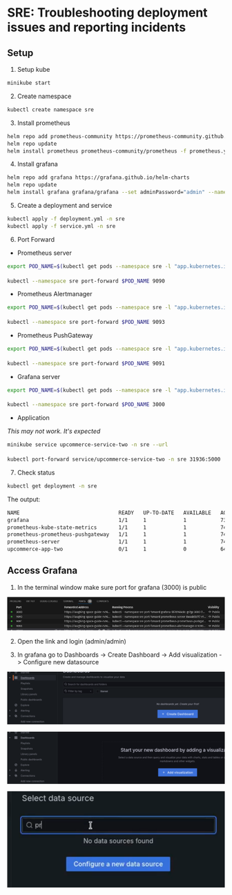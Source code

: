# SRE: Troubleshooting deployment issues and reporting incidents

## Setup

1. Setup kube

```sh
minikube start
```

2. Create namespace

```sh
kubectl create namespace sre
```

3. Install prometheus

```sh
helm repo add prometheus-community https://prometheus-community.github.io/helm-charts
helm repo update
helm install prometheus prometheus-community/prometheus -f prometheus.yml --namespace sre
```

4. Install grafana

```sh
helm repo add grafana https://grafana.github.io/helm-charts
helm repo update
helm install grafana grafana/grafana --set adminPassword="admin" --namespace sre
```

5. Create a deployment and service

```sh
kubectl apply -f deployment.yml -n sre
kubectl apply -f service.yml -n sre
```

6. Port Forward

- Prometheus server

```sh
export POD_NAME=$(kubectl get pods --namespace sre -l "app.kubernetes.io/name=prometheus,app.kubernetes.io/instance=prometheus" -o jsonpath="{.items[0].metadata.name}")

kubectl --namespace sre port-forward $POD_NAME 9090
```

- Prometheus Alertmanager

```sh
export POD_NAME=$(kubectl get pods --namespace sre -l "app.kubernetes.io/name=alertmanager,app.kubernetes.io/instance=prometheus" -o jsonpath="{.items[0].metadata.name}")

kubectl --namespace sre port-forward $POD_NAME 9093
```

- Prometheus PushGateway

```sh
export POD_NAME=$(kubectl get pods --namespace sre -l "app.kubernetes.io/instance=prometheus,app.kubernetes.io/name=prometheus-pushgateway" -o jsonpath="{.items[0].metadata.name}")

kubectl --namespace sre port-forward $POD_NAME 9091

```

- Grafana server

```sh
export POD_NAME=$(kubectl get pods --namespace sre -l "app.kubernetes.io/name=grafana,app.kubernetes.io/instance=grafana" -o jsonpath="{.items[0].metadata.name}")

kubectl --namespace sre port-forward $POD_NAME 3000
```

- Application

_This may not work. It's expected_

```sh
minikube service upcommerce-service-two -n sre --url

kubectl port-forward service/upcommerce-service-two -n sre 31936:5000
```

7. Check status

```sh
kubectl get deployment -n sre
```

The output:

```sh
NAME                                READY   UP-TO-DATE   AVAILABLE   AGE
grafana                             1/1     1            1           73m
prometheus-kube-state-metrics       1/1     1            1           74m
prometheus-prometheus-pushgateway   1/1     1            1           74m
prometheus-server                   1/1     1            1           74m
upcommerce-app-two                  0/1     1            0           64m
```

## Access Grafana

1. In the terminal window make sure port for grafana (3000) is public

![ports](doc/ports.png)

2. Open the link and login (admin/admin)

3. In grafana go to Dashboards -> Create Dashboard -> Add visualization -> Configure new datasource

![create dashboard](doc/create-dashboard.png)

![add visualization](doc/add-visualization.png)

![configure new datasource](doc/new-datasource.png)
